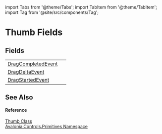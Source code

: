 import Tabs from '@theme/Tabs'; 
import TabItem from '@theme/TabItem'; 
import Tag from '@site/src/components/Tag'; 

# Thumb Fields




## Fields
<table>
<tr>
<td><a href="F_Avalonia_Controls_Primitives_Thumb_DragCompletedEvent">DragCompletedEvent</a></td>
<td> </td>
</tr>
<tr>
<td><a href="F_Avalonia_Controls_Primitives_Thumb_DragDeltaEvent">DragDeltaEvent</a></td>
<td> </td>
</tr>
<tr>
<td><a href="F_Avalonia_Controls_Primitives_Thumb_DragStartedEvent">DragStartedEvent</a></td>
<td> </td>
</tr>
</table>

## See Also


#### Reference
<a href="T_Avalonia_Controls_Primitives_Thumb">Thumb Class</a>  
<a href="N_Avalonia_Controls_Primitives">Avalonia.Controls.Primitives Namespace</a>  
